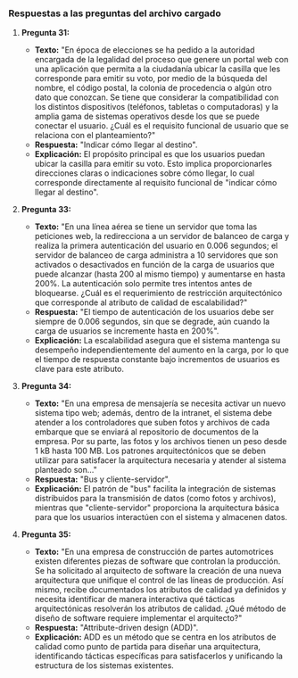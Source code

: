 ### Respuestas a las preguntas del archivo cargado

1. **Pregunta 31:**  
   - **Texto:** "En época de elecciones se ha pedido a la autoridad encargada de la legalidad del proceso que genere un portal web con una aplicación que permita a la ciudadanía ubicar la casilla que les corresponde para emitir su voto, por medio de la búsqueda del nombre, el código postal, la colonia de procedencia o algún otro dato que conozcan. Se tiene que considerar la compatibilidad con los distintos dispositivos (teléfonos, tabletas o computadoras) y la amplia gama de sistemas operativos desde los que se puede conectar el usuario. ¿Cuál es el requisito funcional de usuario que se relaciona con el planteamiento?"  
   - **Respuesta:** "Indicar cómo llegar al destino".  
   - **Explicación:** El propósito principal es que los usuarios puedan ubicar la casilla para emitir su voto. Esto implica proporcionarles direcciones claras o indicaciones sobre cómo llegar, lo cual corresponde directamente al requisito funcional de "indicar cómo llegar al destino".

2. **Pregunta 33:**  
   - **Texto:** "En una línea aérea se tiene un servidor que toma las peticiones web, la redirecciona a un servidor de balanceo de carga y realiza la primera autenticación del usuario en 0.006 segundos; el servidor de balanceo de carga administra a 10 servidores que son activados o desactivados en función de la carga de usuarios que puede alcanzar (hasta 200 al mismo tiempo) y aumentarse en hasta 200%. La autenticación solo permite tres intentos antes de bloquearse. ¿Cuál es el requerimiento de restricción arquitectónico que corresponde al atributo de calidad de escalabilidad?"  
   - **Respuesta:** "El tiempo de autenticación de los usuarios debe ser siempre de 0.006 segundos, sin que se degrade, aún cuando la carga de usuarios se incremente hasta en 200%".  
   - **Explicación:** La escalabilidad asegura que el sistema mantenga su desempeño independientemente del aumento en la carga, por lo que el tiempo de respuesta constante bajo incrementos de usuarios es clave para este atributo.

3. **Pregunta 34:**  
   - **Texto:** "En una empresa de mensajería se necesita activar un nuevo sistema tipo web; además, dentro de la intranet, el sistema debe atender a los controladores que suben fotos y archivos de cada embarque que se enviará al repositorio de documentos de la empresa. Por su parte, las fotos y los archivos tienen un peso desde 1 kB hasta 100 MB. Los patrones arquitectónicos que se deben utilizar para satisfacer la arquitectura necesaria y atender al sistema planteado son..."  
   - **Respuesta:** "Bus y cliente-servidor".  
   - **Explicación:** El patrón de "bus" facilita la integración de sistemas distribuidos para la transmisión de datos (como fotos y archivos), mientras que "cliente-servidor" proporciona la arquitectura básica para que los usuarios interactúen con el sistema y almacenen datos.

4. **Pregunta 35:**  
   - **Texto:** "En una empresa de construcción de partes automotrices existen diferentes piezas de software que controlan la producción. Se ha solicitado al arquitecto de software la creación de una nueva arquitectura que unifique el control de las líneas de producción. Así mismo, recibe documentados los atributos de calidad ya definidos y necesita identificar de manera interactiva qué tácticas arquitectónicas resolverán los atributos de calidad. ¿Qué método de diseño de software requiere implementar el arquitecto?"  
   - **Respuesta:** "Attribute-driven design (ADD)".  
   - **Explicación:** ADD es un método que se centra en los atributos de calidad como punto de partida para diseñar una arquitectura, identificando tácticas específicas para satisfacerlos y unificando la estructura de los sistemas existentes.

